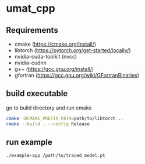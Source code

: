 # umat_cpp


## Requirements
- cmake (https://cmake.org/install/)
- libtorch (https://pytorch.org/get-started/locally/)
- nvidia-cuda-toolkit (nvcc)
- nvidia-cudnn
- g++ (https://gcc.gnu.org/install/)
- gfortran (https://gcc.gnu.org/wiki/GFortranBinaries)


## build executable
go to build directory and run cmake

```zsh
cmake -DCMAKE_PREFIX_PATH=path/to/libtorch ..
cmake --build . --config Release
```

## run example

```zsh
./example-app /path/to/traced_model.pt
```

